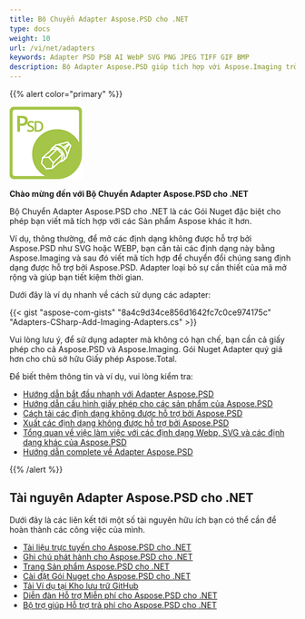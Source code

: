 ```yaml
---
title: Bộ Chuyển Adapter Aspose.PSD cho .NET
type: docs
weight: 10
url: /vi/net/adapters
keywords: Adapter PSD PSB AI WebP SVG PNG JPEG TIFF GIF BMP
description: Bộ Adapter Aspose.PSD giúp tích hợp với Aspose.Imaging trở nên dễ dàng và nhanh chóng hơn. Mở các định dạng bổ sung như PSD PSB AI WebP SVG PNG JPEG TIFF GIF BMP theo kiểu tương tự Photoshop thông qua C#. Không cần cài đặt Adobe Photoshop hoặc Illustrator. Chỉ cần thêm Gói Nuget làm Tham chiếu. Tích hợp mượt mà với Thư viện Imaging.
---
```


{{% alert color="primary" %}} 

**![Logo Sản phẩm Aspose.PSD cho .NET](aspose_psd-for-net-adapter.png)**

**Chào mừng đến với Bộ Chuyển Adapter Aspose.PSD cho .NET**

Bộ Chuyển Adapter Aspose.PSD cho .NET là các Gói Nuget đặc biệt cho phép bạn viết mã tích hợp với các Sản phẩm Aspose khác ít hơn.

Ví dụ, thông thường, để mở các định dạng không được hỗ trợ bởi Aspose.PSD như SVG hoặc WEBP, bạn cần tải các định dạng này bằng Aspose.Imaging và sau đó viết mã tích hợp để chuyển đổi chúng sang định dạng được hỗ trợ bởi Aspose.PSD. Adapter loại bỏ sự cần thiết của mã mở rộng và giúp bạn tiết kiệm thời gian.

Dưới đây là ví dụ nhanh về cách sử dụng các adapter:

{{< gist "aspose-com-gists" "8a4c9d34ce856d1642fc7c0ce974175c" "Adapters-CSharp-Add-Imaging-Adapters.cs" >}}

Vui lòng lưu ý, để sử dụng adapter mà không có hạn chế, bạn cần cả giấy phép cho cả Aspose.PSD và Aspose.Imaging. Gói Nuget Adapter quý giá hơn cho chủ sở hữu Giấy phép Aspose.Total.

Để biết thêm thông tin và ví dụ, vui lòng kiểm tra:
- [Hướng dẫn bắt đầu nhanh với Adapter Aspose.PSD](/psd/vi/net/adapters/quick-start)
- [Hướng dẫn cấu hình giấy phép cho các sản phẩm của Aspose.PSD](/psd/vi/net/adapters/license)
- [Cách tải các định dạng không được hỗ trợ bởi Aspose.PSD](/psd/vi/net/adapters/load-unsupported-formats)
- [Xuất các định dạng không được hỗ trợ bởi Aspose.PSD](/psd/vi/net/adapters/export-to-unsupported-formats)
- [Tổng quan về việc làm việc với các định dạng Webp, SVG và các định dạng khác của Aspose.PSD](/psd/vi/net/adapters/working-with-webp-svg-formats-overview)
- [Hướng dẫn complete về Adapter Aspose.PSD](/psd/vi/net/adapters/full-manual)

{{% /alert %}} 

## **Tài nguyên Adapter Aspose.PSD cho .NET**

Dưới đây là các liên kết tới một số tài nguyên hữu ích bạn có thể cần để hoàn thành các công việc của mình.

- [Tài liệu trực tuyến cho Aspose.PSD cho .NET](/psd/vi/net/adapters)
- [Ghi chú phát hành cho Aspose.PSD cho .NET](/psd/vi/net/adapters/release-notes/)
- [Trang Sản phẩm Aspose.PSD cho .NET](https://products.aspose.com/psd/net)
- [Cài đặt Gói Nuget cho Aspose.PSD cho .NET](https://www.nuget.org/packages/Aspose.PSD.Adapters.Imaging/)
- [Tải Ví dụ tại Kho lưu trữ GitHub](https://github.com/aspose-psd/Aspose.PSD-for-.NET)
- [Diễn đàn Hỗ trợ Miễn phí cho Aspose.PSD cho .NET](https://forum.aspose.com/c/psd)
- [Bộ trợ giúp Hỗ trợ trả phí cho Aspose.PSD cho .NET](https://helpdesk.aspose.com/)
